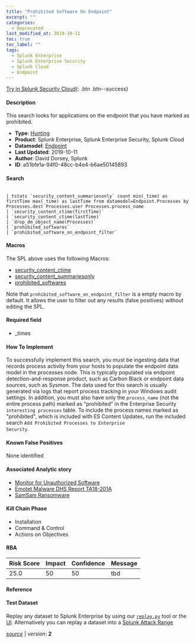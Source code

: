 ```yaml
---
title: "Prohibited Software On Endpoint"
excerpt: ""
categories:
  - Deprecated
last_modified_at: 2019-10-11
toc: true
toc_label: ""
tags:
  - Splunk Enterprise
  - Splunk Enterprise Security
  - Splunk Cloud
  - Endpoint
---
```




[Try in Splunk Security Cloud](https://www.splunk.com/en_us/cyber-security.html){: .btn .btn--success}

#### Description

This search looks for applications on the endpoint that you have marked as prohibited.

- **Type**: [Hunting](https://github.com/splunk/security_content/wiki/object-Analytic-Types)
- **Product**: Splunk Enterprise, Splunk Enterprise Security, Splunk Cloud
- **Datamodel**: [Endpoint](https://docs.splunk.com/Documentation/CIM/latest/User/Endpoint)
- **Last Updated**: 2019-10-11
- **Author**: David Dorsey, Splunk
- **ID**: a51bfe1a-94f0-48cc-b4e4-b6ae50145893

#### Search

```

| tstats `security_content_summariesonly` count min(_time) as firstTime max(_time) as lastTime from datamodel=Endpoint.Processes by Processes.dest Processes.user Processes.process_name 
| `security_content_ctime(firstTime)`
| `security_content_ctime(lastTime)` 
| `drop_dm_object_name(Processes)` 
| `prohibited_softwares` 
| `prohibited_software_on_endpoint_filter`
```

#### Macros
The SPL above uses the following Macros:
* [security_content_ctime](https://github.com/splunk/security_content/blob/develop/macros/security_content_ctime.yml)
* [security_content_summariesonly](https://github.com/splunk/security_content/blob/develop/macros/security_content_summariesonly.yml)
* [prohibited_softwares](https://github.com/splunk/security_content/blob/develop/macros/prohibited_softwares.yml)

Note that `prohibited_software_on_endpoint_filter` is a empty macro by default. It allows the user to filter out any results (false positives) without editing the SPL.

#### Required field
* _times


#### How To Implement
To successfully implement this search, you must be ingesting data that records process activity from your hosts to populate the endpoint data model in the processes node. This is typically populated via endpoint detection-and-response product, such as Carbon Black or endpoint data sources, such as Sysmon. The data used for this search is usually generated via logs that report process tracking in your Windows audit settings. In addition, you must also have only the `process_name` (not the entire process path) marked as "prohibited" in the Enterprise Security `interesting processes` table. To include the process names marked as "prohibited", which is included with ES Content Updates, run the included search <code>Add Prohibited Processes to Enterprise Security</code>.

#### Known False Positives
None identified

#### Associated Analytic story
* [Monitor for Unauthorized Software](/stories/monitor_for_unauthorized_software)
* [Emotet Malware  DHS Report TA18-201A ](/stories/emotet_malware__dhs_report_ta18-201a_)
* [SamSam Ransomware](/stories/samsam_ransomware)


#### Kill Chain Phase
* Installation
* Command & Control
* Actions on Objectives



#### RBA

| Risk Score  | Impact      | Confidence   | Message      |
| ----------- | ----------- |--------------|--------------|
| 25.0 | 50 | 50 | tbd |




#### Reference


#### Test Dataset
Replay any dataset to Splunk Enterprise by using our [`replay.py`](https://github.com/splunk/attack_data#using-replaypy) tool or the [UI](https://github.com/splunk/attack_data#using-ui).
Alternatively you can replay a dataset into a [Splunk Attack Range](https://github.com/splunk/attack_range#replay-dumps-into-attack-range-splunk-server)



[*source*](https://github.com/splunk/security_content/tree/develop/detections/deprecated/prohibited_software_on_endpoint.yml) \| *version*: **2**